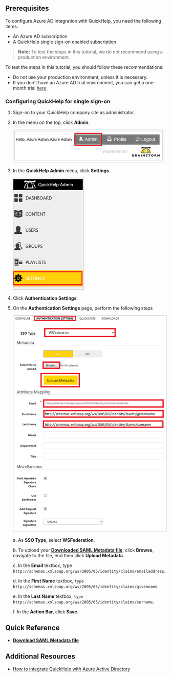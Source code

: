 ## Prerequisites

To configure Azure AD integration with QuickHelp, you need the following items:

- An Azure AD subscription
- A QuickHelp single sign-on enabled subscription

> **Note:**
> To test the steps in this tutorial, we do not recommend using a production environment.

To test the steps in this tutorial, you should follow these recommendations:

- Do not use your production environment, unless it is necessary.
- If you don't have an Azure AD trial environment, you can get a one-month trial [here](https://azure.microsoft.com/pricing/free-trial/).

### Configuring QuickHelp for single sign-on

1. Sign-on to your QuickHelp company site as administrator.

2. In the menu on the top, click **Admin**.
   
    ![Configure Single Sign-On][21]

3. In the **QuickHelp Admin** menu, click **Settings**.
   
    ![Configure Single Sign-On][22]

4. Click **Authentication Settings**.

5. On the **Authentication Settings** page, perform the following steps
   
    ![Configure Single Sign-On][23]
   
    a. As **SSO Type**, select **WSFederation**.
   
    b. To upload your **[Downloaded SAML Metadata file](%metadata:metadataDownloadUrl%)**, click **Browse**, navigate to the file, end then click **Upload Metadata**.
   
    c. In the **Email** textbox, type `http://schemas.xmlsoap.org/ws/2005/05/identity/claims/emailaddress`.
   
    d. In the **First Name** textbox, `type http://schemas.xmlsoap.org/ws/2005/05/identity/claims/givenname`.
   
    e. In the **Last Name** textbox, `type http://schemas.xmlsoap.org/ws/2005/05/identity/claims/surname`.
   
    f. In the **Action Bar**, click **Save**.

## Quick Reference

* **[Download SAML Metadata file](%metadata:metadataDownloadUrl%)**

## Additional Resources

* [How to integrate QuickHelp with Azure Active Directory](https://docs.microsoft.com/azure/active-directory/active-directory-saas-quickhelp-tutorial)

<!--Image references-->


[21]: ./media/tutorial_quickhelp_05.png
[22]: ./media/tutorial_quickhelp_06.png
[23]: ./media/tutorial_quickhelp_07.png
